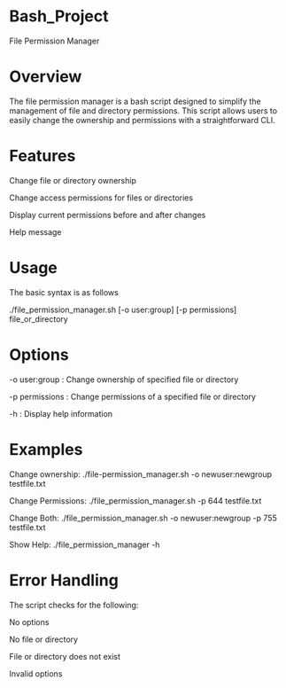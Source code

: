 # Bash_Project
File Permission Manager

# Overview

The file permission manager is a bash script designed to simplify the management of file and directory permissions. This script allows users to easily change the ownership and permissions with a straightforward CLI. 

# Features
Change file or directory ownership

Change access permissions for files or directories

Display current permissions before and after changes

Help message

# Usage 
The basic syntax is as follows

./file_permission_manager.sh [-o user:group] [-p permissions] file_or_directory

# Options
-o user:group : Change ownership of specified file or directory

-p permissions : Change permissions of a specified file or directory

-h : Display help information

# Examples
Change ownership: ./file-permission_manager.sh -o newuser:newgroup testfile.txt

Change Permissions: ./file_permission_manager.sh -p 644 testfile.txt

Change Both: ./file_permission_manager.sh -o newuser:newgroup -p 755 testfile.txt

Show Help:
./file_permission_manager -h

# Error Handling
The script checks for the following:

No options

No file or directory

File or directory does not exist

Invalid options
